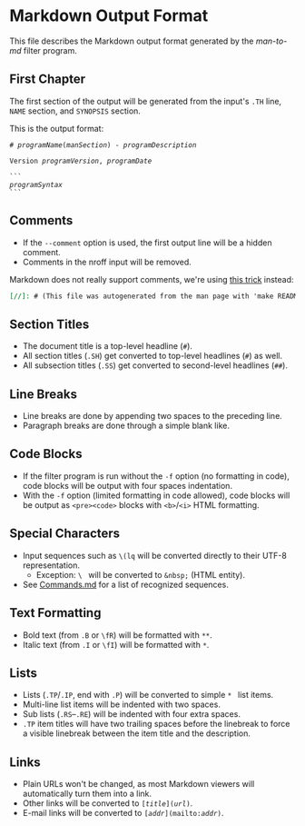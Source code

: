# Markdown Output Format

This file describes the Markdown output format
generated by the *man-to-md* filter program.


## First Chapter

The first section of the output
will be generated from the input's `.TH` line, `NAME` section, and `SYNOPSIS` section.

This is the output format:

<pre><code># <i>programName</i>(<i>manSection</i>) - <i>programDescription</i>

Version <i>programVersion</i>, <i>programDate</i>

```
<i>programSyntax</i>
```</code></pre>


## Comments

* If the `--comment` option is used,
  the first output line will be a hidden comment.
* Comments in the nroff input will be removed.

Markdown does not really support comments,
we're using [this trick](https://stackoverflow.com/a/20885980) instead:

```markdown
[//]: # (This file was autogenerated from the man page with 'make README.md')
```


## Section Titles

* The document title is a top-level headline (`#`).
* All section titles (`.SH`)
  get converted to top-level headlines (`#`) as well.
* All subsection titles (`.SS`)
  get converted to second-level headlines (`##`).


## Line Breaks

* Line breaks are done by appending two spaces to the preceding line.
* Paragraph breaks are done through a simple blank like.


## Code Blocks

* If the filter program is run without the `-f` option (no formatting in code),
  code blocks will be output with four spaces indentation.
* With the `-f` option (limited formatting in code allowed),
  code blocks will be output as `<pre><code>` blocks
  with `<b>`/`<i>` HTML formatting.


## Special Characters

* Input sequences such as `\(lq` will be converted directly to their UTF-8 representation.
    * Exception: <code>\\&nbsp;</code> will be converted to `&nbsp;` (HTML entity).
* See [Commands.md](Commands.md#known-nroff-escape-sequences) for a list of recognized sequences.


## Text Formatting

* Bold text (from `.B` or `\fR`) will be formatted with `**`.
* Italic text (from `.I` or `\fI`) will be formatted with `*`.


## Lists

* Lists (`.TP`/`.IP`, end with `.P`) will be converted to simple `* ` list items.
* Multi-line list items will be indented with two spaces.
* Sub lists (`.RS`–`.RE`) will be indented with four extra spaces.
* `.TP` item titles will have two trailing spaces before the linebreak
  to force a visible linebreak between the item title and the description.


## Links

* Plain URLs won't be changed, as most Markdown viewers will automatically turn them into a link.
* Other links will be converted to <code>\[<i>title</i>](<i>url</i>)</code>.
* E-mail links will be converted to <code>\[<i>addr</i>](mailto:<i>addr</i>)</code>.


